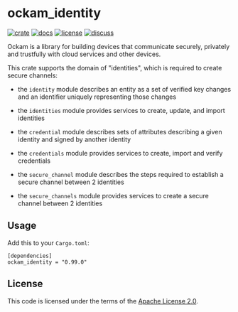 # ockam_identity

[![crate][crate-image]][crate-link]
[![docs][docs-image]][docs-link]
[![license][license-image]][license-link]
[![discuss][discuss-image]][discuss-link]

Ockam is a library for building devices that communicate securely, privately
and trustfully with cloud services and other devices.

This crate supports the domain of "identities", which is required to create secure channels:

 - the `identity` module describes an entity as a set of verified key changes and an identifier
   uniquely representing those changes

 - the `identities` module provides services to create, update, and import identities

 - the `credential` module describes sets of attributes describing a given identity and signed by
   another identity

 - the `credentials` module provides services to create, import and verify credentials

 - the `secure_channel` module describes the steps required to establish a secure channel
   between 2 identities

 - the `secure_channels` module provides services to create a secure channel between 2 identities

## Usage

Add this to your `Cargo.toml`:

```
[dependencies]
ockam_identity = "0.99.0"
```

## License

This code is licensed under the terms of the [Apache License 2.0][license-link].

[main-ockam-crate-link]: https://crates.io/crates/ockam

[crate-image]: https://img.shields.io/crates/v/ockam_identity.svg
[crate-link]: https://crates.io/crates/ockam_identity

[docs-image]: https://docs.rs/ockam_identity/badge.svg
[docs-link]: https://docs.rs/ockam_identity

[license-image]: https://img.shields.io/badge/License-Apache%202.0-green.svg
[license-link]: https://github.com/build-trust/ockam/blob/HEAD/LICENSE

[discuss-image]: https://img.shields.io/badge/Discuss-Github%20Discussions-ff70b4.svg
[discuss-link]: https://github.com/build-trust/ockam/discussions
